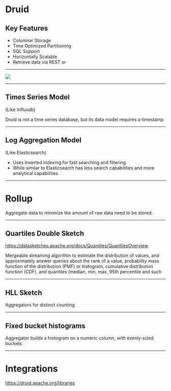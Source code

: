# Druid
## Key Features
* Columnar Storage
* Time Optimized Partitioning 
* SQL Support
* Horizontally Scalable 
* Retrieve data via REST or 

---

![](https://druid.apache.org/img/diagram-2.png)

---

## Times Series Model 

(Like Influxdb) 

Druid is not a time series database, but its data model requires a timestamp 

---

## Log Aggregation Model 

(Like Elasticsearch) 
* Uses Inverted indexing for fast searching and filtering. 
* While similar to Elasticsearch has less search capabilities and more analytical capabilities. 

---

# Rollup 

Aggregate data to minimize the amount of raw data need to be stored.  

---

## Quartiles Double Sketch 

https://datasketches.apache.org/docs/Quantiles/QuantilesOverview 

Mergeable streaming algorithm to estimate the distribution of values, and approximately answer queries about the rank of a value, probability mass function of the distribution (PMF) or histogram, cumulative distribution function (CDF), and quantiles (median, min, max, 95th percentile and such 

---

## HLL Sketch 

Aggregators for distinct counting 

---

## Fixed bucket histograms 

Aggregator builds a histogram on a numeric column, with evenly-sized buckets  

 
---
 # Integrations

 https://druid.apache.org/libraries


 

 